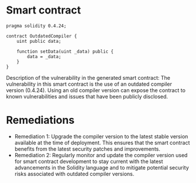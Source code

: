 # Smart contract

```solidity
pragma solidity 0.4.24;

contract OutdatedCompiler {
    uint public data;

    function setData(uint _data) public {
        data = _data;
    }
}
```

Description of the vulnerability in the generated smart contract:
The vulnerability in this smart contract is the use of an outdated compiler version (0.4.24). Using an old compiler version can expose the contract to known vulnerabilities and issues that have been publicly disclosed.

# Remediations

- Remediation 1: Upgrade the compiler version to the latest stable version available at the time of deployment. This ensures that the smart contract benefits from the latest security patches and improvements.
- Remediation 2: Regularly monitor and update the compiler version used for smart contract development to stay current with the latest advancements in the Solidity language and to mitigate potential security risks associated with outdated compiler versions.